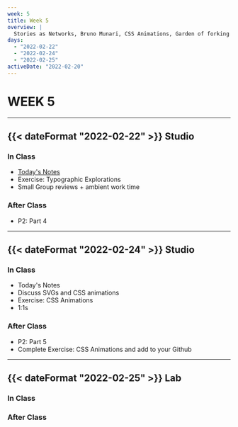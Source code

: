 ```yaml
---
week: 5
title: Week 5
overview: |
  Stories as Networks, Bruno Munari, CSS Animations, Garden of forking paths
days:
  - "2022-02-22"
  - "2022-02-24"
  - "2022-02-25"
activeDate: "2022-02-20"
---
```

# WEEK 5

---

## {{< dateFormat "2022-02-22" >}} Studio

### In Class
* [Today's Notes](https://docs.google.com/document/d/1bW221mnPbkc-SfrhBFWgwi2_BSFB7T8ejLd4NQ0uY14/preview)
* Exercise: Typographic Explorations
* Small Group reviews + ambient work time

### After Class
* P2: Part 4

---

## {{< dateFormat "2022-02-24" >}} Studio

### In Class
* Today's Notes
* Discuss SVGs and CSS animations
* Exercise: CSS Animations
* 1:1s

### After Class
* P2: Part 5
* Complete Exercise: CSS Animations and add to your Github 

---

## {{< dateFormat "2022-02-25" >}} Lab

### In Class

### After Class
